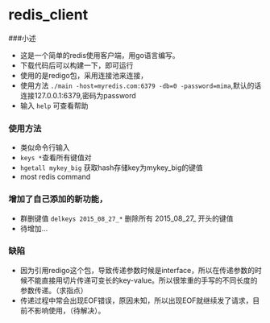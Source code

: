 # redis_client

###小述
* 这是一个简单的redis使用客户端，用go语言编写。
* 下载代码后可以构建一下，即可运行
* 使用的是redigo包，采用连接池来连接，
* 使用方法 `./main -host=myredis.com:6379 -db=0 -password=mima`,默认的话连接127.0.0.1:6379,密码为password
* 输入 `help` 可查看帮助

### 使用方法
 
* 类似命令行输入 
* `keys *`查看所有键值对
* `hgetall mykey_big` 获取hash存储key为mykey_big的键值
* most redis command
 

### 增加了自己添加的新功能，
* 群删键值 `delkeys 2015_08_27_*` 删除所有 2015_08_27_ 开头的键值
* 待增加...


### 缺陷
* 因为引用redigo这个包，导致传递参数时候是interface，所以在传递参数的时候不能直接用切片传递可变长的key-value。所以很笨重的手写的不同长度的参数传递。（求指点）
* 传递过程中常会出现EOF错误，原因未知，所以出现EOF就继续发了请求，目前不影响使用，（待解决）。
